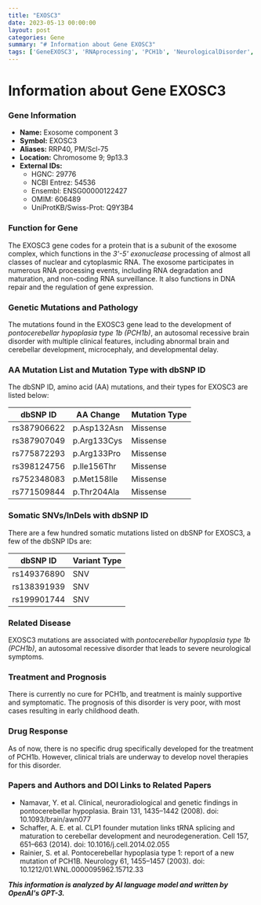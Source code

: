 ```yaml
---
title: "EXOSC3"
date: 2023-05-13 00:00:00
layout: post
categories: Gene
summary: "# Information about Gene EXOSC3"
tags: ['GeneEXOSC3', 'RNAprocessing', 'PCH1b', 'NeurologicalDisorder', 'MissenseMutation', 'SomaticMutations', 'Prognosis', 'ClinicalTrials']
---
```


# Information about Gene EXOSC3

### Gene Information
- **Name:** Exosome component 3
- **Symbol:** EXOSC3
- **Aliases:** RRP40, PM/Scl-75
- **Location:** Chromosome 9; 9p13.3
- **External IDs:** 
    - HGNC: 29776
    - NCBI Entrez: 54536
    - Ensembl: ENSG00000122427
    - OMIM: 606489
    - UniProtKB/Swiss-Prot: Q9Y3B4

### Function for Gene
The EXOSC3 gene codes for a protein that is a subunit of the exosome complex, which functions in the *3'-5' exonuclease* processing of almost all classes of nuclear and cytoplasmic RNA. The exosome participates in numerous RNA processing events, including RNA degradation and maturation, and non-coding RNA surveillance. It also functions in DNA repair and the regulation of gene expression.

### Genetic Mutations and Pathology
The mutations found in the EXOSC3 gene lead to the development of *pontocerebellar hypoplasia type 1b (PCH1b)*, an autosomal recessive brain disorder with multiple clinical features, including abnormal brain and cerebellar development, microcephaly, and developmental delay.

### AA Mutation List and Mutation Type with dbSNP ID
The dbSNP ID, amino acid (AA) mutations, and their types for EXOSC3 are listed below:

|dbSNP ID|AA Change|Mutation Type|
|--------|--------|-------------|
|rs387906622|p.Asp132Asn|Missense|
|rs387907049|p.Arg133Cys|Missense|
|rs775872293|p.Arg133Pro|Missense|
|rs398124756|p.Ile156Thr|Missense|
|rs752348083|p.Met158Ile|Missense|
|rs771509844|p.Thr204Ala|Missense|

### Somatic SNVs/InDels with dbSNP ID
There are a few hundred somatic mutations listed on dbSNP for EXOSC3, a few of the dbSNP IDs are:

|dbSNP ID|Variant Type|
|--------|------------|
|rs149376890|SNV|
|rs138391939|SNV|
|rs199901744|SNV|

### Related Disease
EXOSC3 mutations are associated with *pontocerebellar hypoplasia type 1b (PCH1b)*, an autosomal recessive disorder that leads to severe neurological symptoms.

### Treatment and Prognosis
There is currently no cure for PCH1b, and treatment is mainly supportive and symptomatic. The prognosis of this disorder is very poor, with most cases resulting in early childhood death.

### Drug Response
As of now, there is no specific drug specifically developed for the treatment of PCH1b. However, clinical trials are underway to develop novel therapies for this disorder.

### Papers and Authors and DOI Links to Related Papers
- Namavar, Y. et al. Clinical, neuroradiological and genetic findings in pontocerebellar hypoplasia. Brain 131, 1435–1442 (2008). doi: 10.1093/brain/awn077
- Schaffer, A. E. et al. CLP1 founder mutation links tRNA splicing and maturation to cerebellar development and neurodegeneration. Cell 157, 651–663 (2014). doi: 10.1016/j.cell.2014.02.055
- Rainier, S. et al. Pontocerebellar hypoplasia type 1: report of a new mutation of PCH1B. Neurology 61, 1455–1457 (2003). doi: 10.1212/01.WNL.0000095962.15712.33

**_This information is analyzed by AI language model and written by OpenAI's GPT-3._**